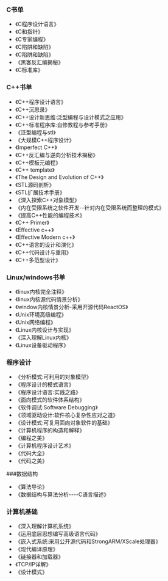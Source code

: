 ### C书单
- 《C程序设计语言》
- 《C和指针》
- 《C专家编程》
- 《C陷阱和缺陷》
- 《C陷阱和缺陷》
- 《黑客反汇编揭秘》
- 《C标准库》


### C++书单
- 《C++程序设计语言》
- 《C++沉思录》
- 《C++设计新思维:泛型编程与设计模式之应用》
- 《C++标准程序库:自修教程与参考手册》
- 《泛型编程与stl》
- 《大规模C++程序设计》
- 《Imperfect C++》
- 《C++反汇编与逆向分析技术揭秘》
- 《C++模板元编程》
- 《C++ template》
- 《The Design and Evolution of C++》
- 《STL源码剖析》
- 《STL扩展技术手册》
- 《深入探索C++对象模型》
- 《内在受限系统之软件开发--针对内在受限系统而整理的模式》
- 《提高C++性能的编程技术》
- 《C++ Primer》
- 《Effective c++》
- 《Effective Modern c++》
- 《C++语言的设计和演化》
- 《C++代码设计与重用》
- 《C++多范型设计》


### Linux/windows书单
- 《linux内核完全注释》
- 《linux内核源代码情景分析》
- 《window内核情景分析-采用开源代码ReactOS》
- 《Unix环境高级编程》
- 《Unix网络编程》
- 《Linux内核设计与实现》
- 《深入理解Linux内核》
- 《Linux设备驱动程序》


### 程序设计
- 《分析模式:可利用的对象模型》
- 《程序设计的模式语言》
- 《程序设计语言:实践之路》
- 《面向模式的软件体系结构》
- 《软件调试:Software Debugging》
- 《领域驱动设计:软件核心复杂性应对之道》
- 《设计模式:可复用面向对象软件的基础》
- 《计算机程序的构造和解释》
- 《编程之美》
- 《计算机程序设计艺术》
- 《代码大全》
- 《代码之美》

###数据结构
- 《算法导论》
- 《数据结构与算法分析----C语言描述》


### 计算机基础
- 《深入理解计算机系统》
- 《运用底层思想编写高级语言代码》
- 《嵌入式系统:采用公开源代码和StrongARM/XScale处理器》
- 《现代编译原理》
- 《链接器和加载器》
- 《TCP/IP详解》
- 《设计模式》